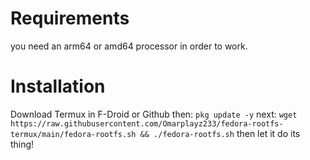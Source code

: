 # Requirements
you need an arm64 or amd64 processor in order to work.
# Installation
Download Termux in F-Droid or Github then:
```pkg update -y```
next:
```wget https://raw.githubusercontent.com/Omarplayz233/fedora-rootfs-termux/main/fedora-rootfs.sh && ./fedora-rootfs.sh```
then let it do its thing!
